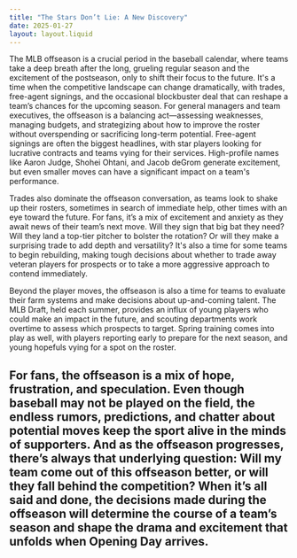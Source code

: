 ```yaml
---
title: "The Stars Don’t Lie: A New Discovery"
date: 2025-01-27
layout: layout.liquid
---
```


The MLB offseason is a crucial period in the baseball calendar, where teams take a deep breath after the long, grueling regular season and the excitement of the postseason, only to shift their focus to the future. It's a time when the competitive landscape can change dramatically, with trades, free-agent signings, and the occasional blockbuster deal that can reshape a team’s chances for the upcoming season. For general managers and team executives, the offseason is a balancing act—assessing weaknesses, managing budgets, and strategizing about how to improve the roster without overspending or sacrificing long-term potential. Free-agent signings are often the biggest headlines, with star players looking for lucrative contracts and teams vying for their services. High-profile names like Aaron Judge, Shohei Ohtani, and Jacob deGrom generate excitement, but even smaller moves can have a significant impact on a team's performance.

Trades also dominate the offseason conversation, as teams look to shake up their rosters, sometimes in search of immediate help, other times with an eye toward the future. For fans, it’s a mix of excitement and anxiety as they await news of their team’s next move. Will they sign that big bat they need? Will they land a top-tier pitcher to bolster the rotation? Or will they make a surprising trade to add depth and versatility? It's also a time for some teams to begin rebuilding, making tough decisions about whether to trade away veteran players for prospects or to take a more aggressive approach to contend immediately.

Beyond the player moves, the offseason is also a time for teams to evaluate their farm systems and make decisions about up-and-coming talent. The MLB Draft, held each summer, provides an influx of young players who could make an impact in the future, and scouting departments work overtime to assess which prospects to target. Spring training comes into play as well, with players reporting early to prepare for the next season, and young hopefuls vying for a spot on the roster.

For fans, the offseason is a mix of hope, frustration, and speculation. Even though baseball may not be played on the field, the endless rumors, predictions, and chatter about potential moves keep the sport alive in the minds of supporters. And as the offseason progresses, there’s always that underlying question: Will my team come out of this offseason better, or will they fall behind the competition? When it’s all said and done, the decisions made during the offseason will determine the course of a team’s season and shape the drama and excitement that unfolds when Opening Day arrives.
---
